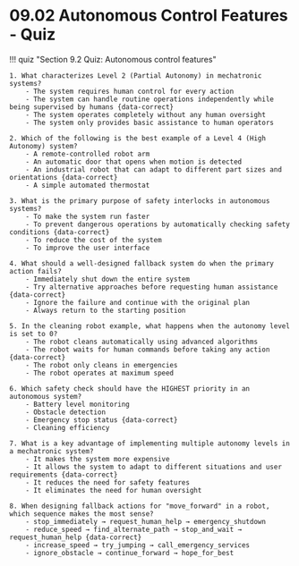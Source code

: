 # 09.02 Autonomous Control Features - Quiz

!!! quiz "Section 9.2 Quiz: Autonomous control features"

    1. What characterizes Level 2 (Partial Autonomy) in mechatronic systems?
        - The system requires human control for every action
        - The system can handle routine operations independently while being supervised by humans {data-correct}
        - The system operates completely without any human oversight
        - The system only provides basic assistance to human operators

    2. Which of the following is the best example of a Level 4 (High Autonomy) system?
        - A remote-controlled robot arm
        - An automatic door that opens when motion is detected
        - An industrial robot that can adapt to different part sizes and orientations {data-correct}
        - A simple automated thermostat

    3. What is the primary purpose of safety interlocks in autonomous systems?
        - To make the system run faster
        - To prevent dangerous operations by automatically checking safety conditions {data-correct}
        - To reduce the cost of the system
        - To improve the user interface

    4. What should a well-designed fallback system do when the primary action fails?
        - Immediately shut down the entire system
        - Try alternative approaches before requesting human assistance {data-correct}
        - Ignore the failure and continue with the original plan
        - Always return to the starting position

    5. In the cleaning robot example, what happens when the autonomy level is set to 0?
        - The robot cleans automatically using advanced algorithms
        - The robot waits for human commands before taking any action {data-correct}
        - The robot only cleans in emergencies
        - The robot operates at maximum speed

    6. Which safety check should have the HIGHEST priority in an autonomous system?
        - Battery level monitoring
        - Obstacle detection
        - Emergency stop status {data-correct}
        - Cleaning efficiency

    7. What is a key advantage of implementing multiple autonomy levels in a mechatronic system?
        - It makes the system more expensive
        - It allows the system to adapt to different situations and user requirements {data-correct}
        - It reduces the need for safety features
        - It eliminates the need for human oversight

    8. When designing fallback actions for "move_forward" in a robot, which sequence makes the most sense?
        - stop_immediately → request_human_help → emergency_shutdown
        - reduce_speed → find_alternate_path → stop_and_wait → request_human_help {data-correct}
        - increase_speed → try_jumping → call_emergency_services
        - ignore_obstacle → continue_forward → hope_for_best
